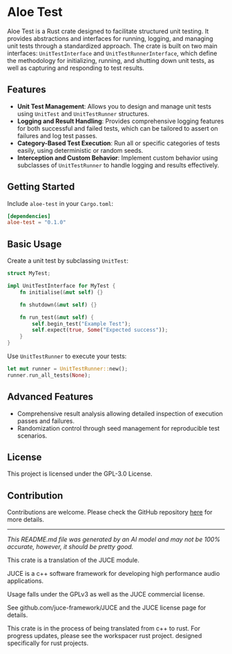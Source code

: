 # Aloe Test

Aloe Test is a Rust crate designed to facilitate structured unit testing. It provides abstractions and interfaces for running, logging, and managing unit tests through a standardized approach. The crate is built on two main interfaces: `UnitTestInterface` and `UnitTestRunnerInterface`, which define the methodology for initializing, running, and shutting down unit tests, as well as capturing and responding to test results.

## Features

- **Unit Test Management**: Allows you to design and manage unit tests using `UnitTest` and `UnitTestRunner` structures.
- **Logging and Result Handling**: Provides comprehensive logging features for both successful and failed tests, which can be tailored to assert on failures and log test passes.
- **Category-Based Test Execution**: Run all or specific categories of tests easily, using deterministic or random seeds.
- **Interception and Custom Behavior**: Implement custom behavior using subclasses of `UnitTestRunner` to handle logging and results effectively.

## Getting Started

Include `aloe-test` in your `Cargo.toml`:

```toml
[dependencies]
aloe-test = "0.1.0"
```

## Basic Usage

Create a unit test by subclassing `UnitTest`:

```rust
struct MyTest;

impl UnitTestInterface for MyTest {
    fn initialise(&mut self) {}

    fn shutdown(&mut self) {}

    fn run_test(&mut self) {
        self.begin_test("Example Test");
        self.expect(true, Some("Expected success"));
    }
}
```

Use `UnitTestRunner` to execute your tests:

```rust
let mut runner = UnitTestRunner::new();
runner.run_all_tests(None);
```

## Advanced Features

- Comprehensive result analysis allowing detailed inspection of execution passes and failures.
- Randomization control through seed management for reproducible test scenarios.

## License

This project is licensed under the GPL-3.0 License.

## Contribution

Contributions are welcome. Please check the GitHub repository [here](https://github.com/klebs6/aloe-rs) for more details.

---

*This README.md file was generated by an AI model and may not be 100% accurate, however, it should be pretty good.*

This crate is a translation of the JUCE module.

JUCE is a c++ software framework for developing high performance audio applications.

Usage falls under the GPLv3 as well as the JUCE commercial license.

See github.com/juce-framework/JUCE and the JUCE license page for details.

This crate is in the process of being translated from c++ to rust. For progress updates, please see the workspacer rust project. designed specifically for rust projects.
